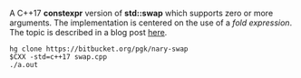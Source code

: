 A C++17 **constexpr** version of **std::swap** which supports zero or more arguments. The implementation is centered on the use of a *fold expression*. The topic is described in a blog post [here](https://pkeir.github.io/blog/2019/01/08/nary-swap).

```
hg clone https://bitbucket.org/pgk/nary-swap
$CXX -std=c++17 swap.cpp
./a.out
```
